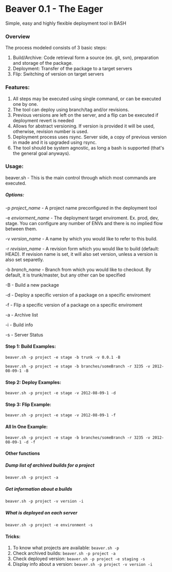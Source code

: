 Beaver 0.1 - The Eager
======

Simple, easy and highly flexible deployment tool in BASH


### Overview

The process modeled consists of 3 basic steps:

1. Build/Archive: Code retrieval form a source (ex. git, svn), preparation and storage of the package.
2. Deployment: Transfer of the package to a target servers
3. Flip: Switching of version on target servers

### Features:

1. All steps may be executed using single command, or can be executed one by one.
2. The tool can deploy using branch/tag and/or revisions.
3. Previous versions are left on the server, and a flip can be executed if deployment revert is needed
4. Allows for abstract versioning. If version is provided it will be used, otherwise, revision number is used.
5. Deployment process uses rsync. Server side, a copy of previous version in made and it is upgraded using rsync.
6. The tool should be system agnostic, as long a bash is supported (that's the general goal anyways).

### Usage:

beaver.sh - This is the main control through which most commands are executed.

##### Options:

-p *project_name* - A project name preconfigured in the deployment tool

-e *enviorment_name* - The deployment target enviroment. Ex. prod, dev, stage. You can configure any number of ENVs and there is no implied flow between them.

-v *version_name* - A name by which you would like to refer to this build.

-r *revision_name* - A revision form which you would like to build (default: HEAD). If revision name is set, it will also set version, unless a version is also set separetly.

-b *branch_name* - Branch from which you would like to checkout. By default, it is trunk/master, but any other can be specified

-B - Build a new package

-d - Deploy a specific version of a package on a specific enviroment

-f - Flip a specific version of a package on a specific enviroment

-a - Archive list

-i - Build info

-s - Server Status


#### Step 1: Build Examples:
`beaver.sh -p project -e stage -b trunk -v 0.0.1 -B`

`beaver.sh -p project -e stage -b branches/someBranch -r 3235 -v 2012-08-09-1 -B`

#### Step 2: Deploy Examples:
`beaver.sh -p project -e stage -v 2012-08-09-1 -d`

#### Step 3: Flip Example:
`beaver.sh -p project -e stage -v 2012-08-09-1 -f`

#### All In One Example:
`beaver.sh -p project -e stage -b branches/someBranch -r 3235 -v 2012-08-09-1 -d -f`

#### Other functions
##### Dump list of archived builds for a project
`beaver.sh -p project -a`
##### Get information about a builds
`beaver.sh -p project -v version -i`
##### What is deployed on each server
`beaver.sh -p project -e environment -s`



#### Tricks:
1. To know what projects are available: `beaver.sh -p`  
2. Check archived builds: `beaver.sh -p project -a`
3. Check deployed version: `beaver.sh -p project -e staging -s`
4. Display info about a version: `beaver.sh -p project -v version -i`
